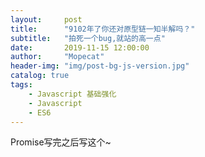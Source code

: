```yaml
---
layout:     post
title:      "9102年了你还对原型链一知半解吗？"
subtitle:   "拍死一个bug,就站的高一点"
date:       2019-11-15 12:00:00
author:     "Mopecat"
header-img: "img/post-bg-js-version.jpg"
catalog: true
tags:
    - Javascript 基础强化
    - Javascript
    - ES6
---
```


Promise写完之后写这个~
